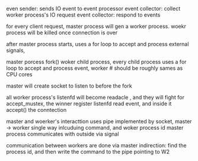 even sender: sends IO event to event processor
event collector: collect worker process's IO request
event collector: respond to events

for every client request, master process will gen a worker process. woekr process will be killed once connection is over

after master process starts, uses a for loop to accept and process external signals, 

master porcess fork() woker child process, every child process uses a for loop to accept and process event, worker # should be roughly sames as CPU cores

master will create socket to listen to before the fork

all worker process's listenfd will become readacle , and they will fight for accept_mustex, the winner register listenfd read event, and inside it accept() the conntection

master and woerker's interacttion uses pipe implemented by socket, master -> worker single way  inlcuduing command, and woker process id
master process communicates with outside via signal

communication between workers are done via master indirection: find the process id, and then write the command to the pipe pointing to W2
